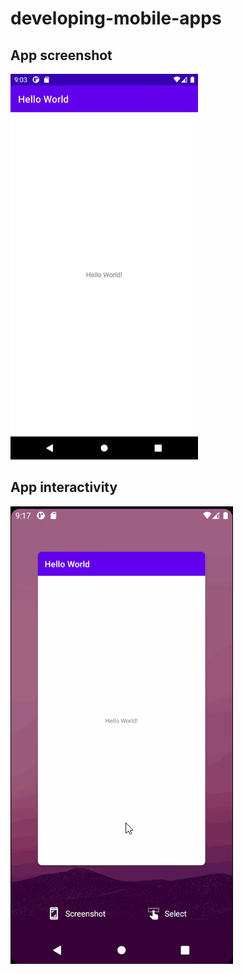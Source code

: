 # developing-mobile-apps

## App screenshot

<img src="./screen-shot.png" width=300>

## App interactivity

![](./screen-gif.gif)

